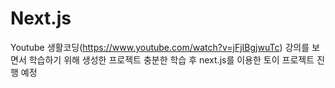 # Next.js
Youtube 생활코딩(https://www.youtube.com/watch?v=jFjIBgjwuTc) 강의를 보면서 학습하기 위해 생성한 프로젝트
충분한 학습 후 next.js를 이용한 토이 프로젝트 진행 예정
